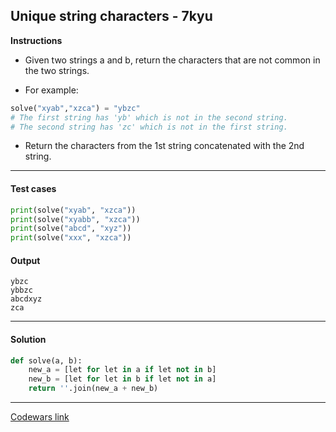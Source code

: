 ## Unique string characters - 7kyu

**Instructions**

- Given two strings a and b, return the characters that are not common in the two strings.

- For example:

```python
solve("xyab","xzca") = "ybzc"
# The first string has 'yb' which is not in the second string.
# The second string has 'zc' which is not in the first string.
```

- Return the characters from the 1st string concatenated with the 2nd string.

---

#### Test cases

```python
print(solve("xyab", "xzca"))
print(solve("xyabb", "xzca"))
print(solve("abcd", "xyz"))
print(solve("xxx", "xzca"))
```

#### Output
```
ybzc
ybbzc
abcdxyz
zca
```

---

#### Solution

```python
def solve(a, b):
    new_a = [let for let in a if let not in b]
    new_b = [let for let in b if let not in a]
    return ''.join(new_a + new_b)
```

---

[Codewars link](https://www.codewars.com/kata/5a262cfb8f27f217f700000b)
